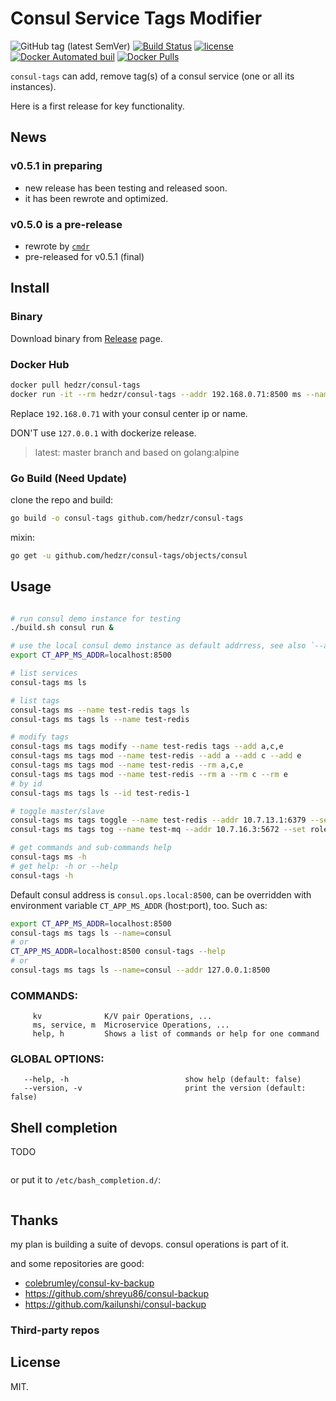 # Consul Service Tags Modifier

![GitHub tag (latest SemVer)](https://img.shields.io/github/tag/hedzr/consul-tags.svg?label=release)
[![Build Status](https://travis-ci.org/hedzr/consul-tags.svg?branch=master)](https://travis-ci.org/hedzr/consul-tags)
[![license](https://img.shields.io/github/license/hedzr/consul-tags.svg)]()
[![Docker Automated buil](https://img.shields.io/docker/automated/hedzr/consul-tags.svg)]()
[![Docker Pulls](https://img.shields.io/docker/pulls/hedzr/consul-tags.svg)]()
<!-- [![GitHub tag](https://img.shields.io/github/tag/hedzr/consul-tags.svg)]() -->
<!-- [![ImageLayers Size](https://img.shields.io/imagelayers/image-size/hedzr/consul-tags/latest.svg)]() -->

<!-- [![GitHub version](https://badge.fury.io/gh/hedzr%2Fconsul-tags.svg)](https://badge.fury.io/gh/hedzr%2Fconsul-tags)
-->

`consul-tags` can add, remove tag(s) of a consul service (one or all its instances).

Here is a first release for key functionality.



## News

### v0.5.1 in preparing

- new release has been testing and released soon.
- it has been rewrote and optimized.

### v0.5.0 is a pre-release

- rewrote by [`cmdr`](https://github.com/hedzr/cmdr)
- pre-released for v0.5.1 (final)



## Install

### Binary

Download binary from [Release](../../releases/latest) page.

### Docker Hub

```bash
docker pull hedzr/consul-tags
docker run -it --rm hedzr/consul-tags --addr 192.168.0.71:8500 ms --name test-redis tags ls
```

Replace `192.168.0.71` with your consul center ip or name.

DON'T use `127.0.0.1` with dockerize release.

> latest: master branch and based on golang:alpine


### Go Build (Need Update)

clone the repo and build:

```bash
go build -o consul-tags github.com/hedzr/consul-tags
```

mixin:

```bash
go get -u github.com/hedzr/consul-tags/objects/consul
```


## Usage


```bash

# run consul demo instance for testing
./build.sh consul run &

# use the local consul demo instance as default addrress, see also `--addr` in `consul-tags ms --help`
export CT_APP_MS_ADDR=localhost:8500

# list services
consul-tags ms ls

# list tags
consul-tags ms --name test-redis tags ls
consul-tags ms tags ls --name test-redis

# modify tags
consul-tags ms tags modify --name test-redis tags --add a,c,e
consul-tags ms tags mod --name test-redis --add a --add c --add e
consul-tags ms tags mod --name test-redis --rm a,c,e
consul-tags ms tags mod --name test-redis --rm a --rm c --rm e
# by id
consul-tags ms tags ls --id test-redis-1

# toggle master/slave
consul-tags ms tags toggle --name test-redis --addr 10.7.13.1:6379 --set role=master --reset role=slave
consul-tags ms tags tog --name test-mq --addr 10.7.16.3:5672 --set role=leader,type=ram --reset role=peer,type=disk

# get commands and sub-commands help
consul-tags ms -h
# get help: -h or --help
consul-tags -h
```

Default consul address is `consul.ops.local:8500`, can be overridden with environment variable `CT_APP_MS_ADDR` (host:port), too. Such as:

```bash
export CT_APP_MS_ADDR=localhost:8500
consul-tags ms tags ls --name=consul
# or
CT_APP_MS_ADDR=localhost:8500 consul-tags --help
# or
consul-tags ms tags ls --name=consul --addr 127.0.0.1:8500
```

### COMMANDS:

```
     kv              K/V pair Operations, ...
     ms, service, m  Microservice Operations, ...
     help, h         Shows a list of commands or help for one command
```

### GLOBAL OPTIONS:

```
   --help, -h                          show help (default: false)
   --version, -v                       print the version (default: false)
```

## Shell completion

TODO

```bash

```

or put it to `/etc/bash_completion.d/`:

```bash

```



## Thanks

my plan is building a suite of devops. consul operations is part of it.


and some repositories are good:

- [colebrumley/consul-kv-backup](https://github.com/colebrumley/consul-kv-backup)
- <https://github.com/shreyu86/consul-backup>
- <https://github.com/kailunshi/consul-backup>

### Third-party repos




## License

MIT.




